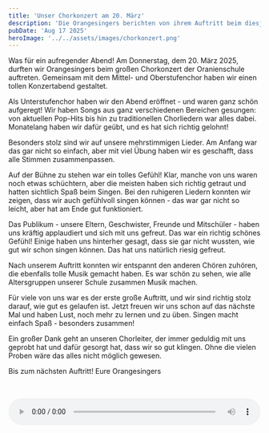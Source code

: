 ```yaml
---
title: 'Unser Chorkonzert am 20. März'
description: 'Die Orangesingers berichten von ihrem Auftritt beim diesjährigen Chorkonzert der Oranienschule'
pubDate: 'Aug 17 2025'
heroImage: '../../assets/images/chorkonzert.png'
---
```


Was für ein aufregender Abend! Am Donnerstag, dem 20. März 2025, durften wir Orangesingers beim großen Chorkonzert der Oranienschule auftreten. Gemeinsam mit dem Mittel- und Oberstufenchor haben wir einen tollen Konzertabend gestaltet.

Als Unterstufenchor haben wir den Abend eröffnet - und waren ganz schön aufgeregt! Wir haben Songs aus ganz verschiedenen Bereichen gesungen: von aktuellen Pop-Hits bis hin zu traditionellen Chorliedern war alles dabei. Monatelang haben wir dafür geübt, und es hat sich richtig gelohnt!

Besonders stolz sind wir auf unsere mehrstimmigen Lieder. Am Anfang war das gar nicht so einfach, aber mit viel Übung haben wir es geschafft, dass alle Stimmen zusammenpassen.

Auf der Bühne zu stehen war ein tolles Gefühl! Klar, manche von uns waren noch etwas schüchtern, aber die meisten haben sich richtig getraut und hatten sichtlich Spaß beim Singen. Bei den ruhigeren Liedern konnten wir zeigen, dass wir auch gefühlvoll singen können - das war gar nicht so leicht, aber hat am Ende gut funktioniert.

Das Publikum - unsere Eltern, Geschwister, Freunde und Mitschüler - haben uns kräftig applaudiert und sich mit uns gefreut. Das war ein richtig schönes Gefühl! Einige haben uns hinterher gesagt, dass sie gar nicht wussten, wie gut wir schon singen können. Das hat uns natürlich riesig gefreut.

Nach unserem Auftritt konnten wir entspannt den anderen Chören zuhören, die ebenfalls tolle Musik gemacht haben. Es war schön zu sehen, wie alle Altersgruppen unserer Schule zusammen Musik machen.

Für viele von uns war es der erste große Auftritt, und wir sind richtig stolz darauf, wie gut es gelaufen ist. Jetzt freuen wir uns schon auf das nächste Mal und haben Lust, noch mehr zu lernen und zu üben. Singen macht einfach Spaß - besonders zusammen!

Ein großer Dank geht an unseren Chorleiter, der immer geduldig mit uns geprobt hat und dafür gesorgt hat, dass wir so gut klingen. Ohne die vielen Proben wäre das alles nicht möglich gewesen.

Bis zum nächsten Auftritt!
Eure Orangesingers


<audio controls style="margin: 2rem 0; width: 100%;">
  <source src="/mamma-mia.m4a" type="audio/mp4" />
  
</audio>